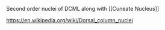 Second order nuclei of DCML along with [[Cuneate Nucleus]]

https://en.wikipedia.org/wiki/Dorsal_column_nuclei